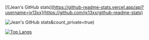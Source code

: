 <!--  👋 Hi, I’m Jeen @jx13xx
- 👀 I’m interested in ...
- 🌱 I’m currently learning ...
- 💞️ I’m looking to collaborate on ...
- 📫 How to reach me ... 


jx13xx/jx13xx is a ✨ special ✨ repository because its `README.md` (this file) appears on your GitHub profile.
You can click the Preview link to take a look at your changes. -->


[![Jean's GitHub stats](https://github-readme-stats.vercel.app/api?username=jx13xx](https://github.com/jx13xx/github-readme-stats)

![Jean's GitHub stats](https://github-readme-stats.vercel.app/api?username=jx13xx)&count_private=true)

[![Top Langs](https://github-readme-stats.vercel.app/api/top-langs/?username=jx13xx)](https://github.com/jx13xx/github-readme-stats)
